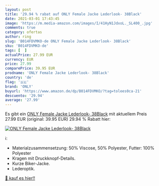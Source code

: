 ```yaml
---
layout: post
title: '29.94 % rabat auf ONLY Female Jacke Lederlook- 38Black'
date: 2021-03-01 17:43:45
image: 'https://m.media-amazon.com/images/I/41HyN1JdxoL._SL400_.jpg'
comments: true
category: ofertas
author: ring
slug: 'B014FDVMKO-de ONLY Female Jacke Lederlook- 38Black'
sku: 'B014FDVMKO-de'
tags: [  ]
actualPrice: 27.99 EUR
currency: EUR
price: 27.99
comparePrice: 39.95 EUR
prodname: 'ONLY Female Jacke Lederlook- 38Black'
country: 'de'
flag: '🇩🇪'
brand: 'ONLY'
buyurl: 'https://www.amazon.de/dp/B014FDVMKO/?tag=tolees0ca-21'
descuento: '29.94'
average: '27.99'
---
```


Es gibt ein [ONLY Female Jacke Lederlook- 38Black](https://www.amazon.de/dp/B014FDVMKO/?tag=tolees0ca-21) mit aktuellem Preis 27.99 EUR (original: 39.95 EUR) 29.94 % Rabatt hier:

[![ONLY Female Jacke Lederlook- 38Black](https://m.media-amazon.com/images/I/41HyN1JdxoL._SL400_.jpg)](https://www.amazon.de/dp/B014FDVMKO/?tag=tolees0ca-21)

ℹ️:

- Materialzusammensetzung: 50% Viscose, 50% Polyester, Futter: 100% Polyester
- Kragen mit Druckknopf-Details.
- Kurze Biker-Jacke.
- Lederoptik.

[🛒 kauf es hier!!](https://www.amazon.de/dp/B014FDVMKO/?tag=tolees0ca-21)
